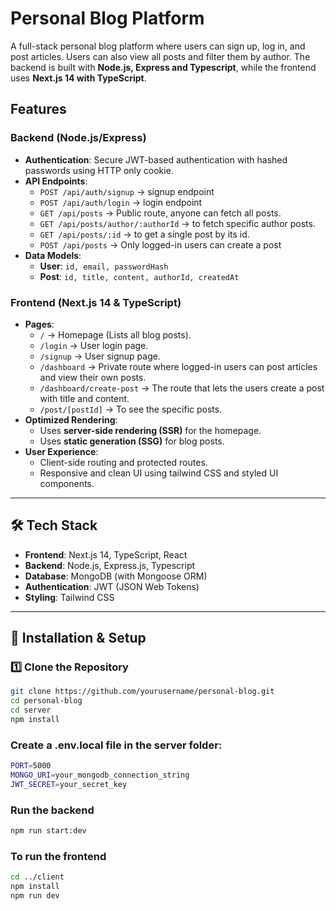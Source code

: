 # Personal Blog Platform

A full-stack personal blog platform where users can sign up, log in, and post articles. Users can also view all posts and filter them by author. The backend is built with **Node.js, Express and Typescript**, while the frontend uses **Next.js 14 with TypeScript**.

## Features

### Backend (Node.js/Express)
- **Authentication**: Secure JWT-based authentication with hashed passwords using HTTP only cookie.
- **API Endpoints**:
  - `POST /api/auth/signup` -> signup endpoint
  - `POST /api/auth/login` -> login endpoint
  - `GET /api/posts` -> Public route, anyone can fetch all posts.
  - `GET /api/posts/author/:authorId` -> to fetch specific author posts.
  - `GET /api/posts/:id` -> to get a single post by its id.
  - `POST /api/posts` -> Only logged-in users can create a post
- **Data Models**:
  - **User**: `id, email, passwordHash`
  - **Post**: `id, title, content, authorId, createdAt`

### Frontend (Next.js 14 & TypeScript)
- **Pages**:
  - `/` → Homepage (Lists all blog posts).
  - `/login` → User login page.
  - `/signup` → User signup page.
  - `/dashboard` → Private route where logged-in users can post articles and view their own posts.
  - `/dashboard/create-post` -> The route that lets the users create a post with title and content.
  - `/post/[postId]` -> To see the specific posts. 
- **Optimized Rendering**:
  - Uses **server-side rendering (SSR)** for the homepage.
  - Uses **static generation (SSG)** for blog posts.
- **User Experience**:
  - Client-side routing and protected routes.
  - Responsive and clean UI using tailwind CSS and styled UI components.

---

## 🛠️ Tech Stack
- **Frontend**: Next.js 14, TypeScript, React
- **Backend**: Node.js, Express.js, Typescript
- **Database**: MongoDB (with Mongoose ORM)
- **Authentication**: JWT (JSON Web Tokens)
- **Styling**: Tailwind CSS

---

## 📌 Installation & Setup

### 1️⃣ Clone the Repository
```sh
git clone https://github.com/yourusername/personal-blog.git
cd personal-blog
cd server
npm install
```
### Create a .env.local file in the server folder:
```sh
PORT=5000
MONGO_URI=your_mongodb_connection_string
JWT_SECRET=your_secret_key
```

### Run the backend
```sh
npm run start:dev
```

### To run the frontend
```sh
cd ../client
npm install
npm run dev
```


